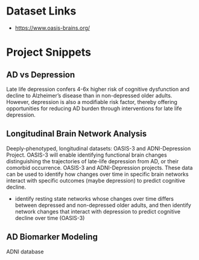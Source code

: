 # Dataset Links

+ https://www.oasis-brains.org/

# Project Snippets

## AD vs Depression

Late life depression confers 4-6x higher risk of cognitive dysfunction and decline to Alzheimer’s disease than in non-depressed older adults. However, depression is also a modifiable risk factor, thereby offering opportunities for reducing AD burden through interventions for late life depression.

## Longitudinal Brain Network Analysis

Deeply-phenotyped, longitudinal datasets: OASIS-3 and ADNI-Depression Project. OASIS-3 will enable identifying functional brain changes distinguishing the trajectories of late-life depression from AD, or their comorbid occurrence.
OASIS-3 and ADNI-Depression projects. These data can be used to identify how changes over time in specific brain networks interact with specific outcomes (maybe depression) to predict cognitive decline. 

+ identify resting state networks whose changes over time differs between depressed and non-depressed older adults, and then identify network changes that interact with depression to predict cognitive decline over time (OASIS-3)


## AD Biomarker Modeling

ADNI database


